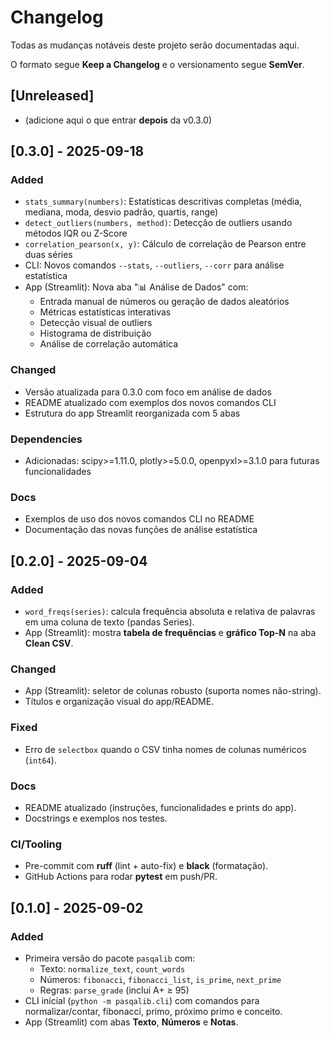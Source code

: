 # Changelog
Todas as mudanças notáveis deste projeto serão documentadas aqui.

O formato segue **Keep a Changelog** e o versionamento segue **SemVer**.

## [Unreleased]
- (adicione aqui o que entrar **depois** da v0.3.0)

## [0.3.0] - 2025-09-18
### Added
- `stats_summary(numbers)`: Estatísticas descritivas completas (média, mediana, moda, desvio padrão, quartis, range)
- `detect_outliers(numbers, method)`: Detecção de outliers usando métodos IQR ou Z-Score
- `correlation_pearson(x, y)`: Cálculo de correlação de Pearson entre duas séries
- CLI: Novos comandos `--stats`, `--outliers`, `--corr` para análise estatística
- App (Streamlit): Nova aba "📊 Análise de Dados" com:
  - Entrada manual de números ou geração de dados aleatórios
  - Métricas estatísticas interativas
  - Detecção visual de outliers
  - Histograma de distribuição
  - Análise de correlação automática

### Changed
- Versão atualizada para 0.3.0 com foco em análise de dados
- README atualizado com exemplos dos novos comandos CLI
- Estrutura do app Streamlit reorganizada com 5 abas

### Dependencies
- Adicionadas: scipy>=1.11.0, plotly>=5.0.0, openpyxl>=3.1.0 para futuras funcionalidades

### Docs
- Exemplos de uso dos novos comandos CLI no README
- Documentação das novas funções de análise estatística

## [0.2.0] - 2025-09-04
### Added
- `word_freqs(series)`: calcula frequência absoluta e relativa de palavras em uma coluna de texto (pandas Series).
- App (Streamlit): mostra **tabela de frequências** e **gráfico Top-N** na aba **Clean CSV**.

### Changed
- App (Streamlit): seletor de colunas robusto (suporta nomes não-string).  
- Títulos e organização visual do app/README.

### Fixed
- Erro de `selectbox` quando o CSV tinha nomes de colunas numéricos (`int64`).

### Docs
- README atualizado (instruções, funcionalidades e prints do app).
- Docstrings e exemplos nos testes.

### CI/Tooling
- Pre-commit com **ruff** (lint + auto-fix) e **black** (formatação).
- GitHub Actions para rodar **pytest** em push/PR.

## [0.1.0] - 2025-09-02
### Added
- Primeira versão do pacote `pasqalib` com:
  - Texto: `normalize_text`, `count_words`
  - Números: `fibonacci`, `fibonacci_list`, `is_prime`, `next_prime`
  - Regras: `parse_grade` (inclui A+ ≥ 95)
- CLI inicial (`python -m pasqalib.cli`) com comandos para normalizar/contar, fibonacci, primo, próximo primo e conceito.
- App (Streamlit) com abas **Texto**, **Números** e **Notas**.
